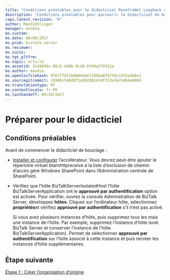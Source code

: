 ```yaml
---
title: "Conditions préalables pour le didacticiel RosettaNet Loopback dans BizTalk Server | Documents Microsoft"
description: "Conditions préalables pour parcourir le didacticiel de bouclage de l’accélérateur RosettaNet (BTARN) dans BizTalk Server"
caps.latest.revision: "9"
author: MandiOhlinger
manager: anneta
ms.custom: 
ms.date: 08/09/2017
ms.prod: biztalk-server
ms.reviewer: 
ms.suite: 
ms.tgt_pltfrm: 
ms.topic: article
ms.assetid: 3e26696c-86c5-448b-9cd6-bfd4a279151a
ms.author: mandia
ms.openlocfilehash: 9767f7823e80d4de67345ba0fbf59c1435adb8e1
ms.sourcegitcommit: cb908c540d8f1a692d01dc8f313e16cb4b4e696d
ms.translationtype: MT
ms.contentlocale: fr-FR
ms.lasthandoff: 09/20/2017
---
```

# <a name="prepare-for-the-tutorial"></a>Préparer pour le didacticiel

## <a name="prerequisites"></a>Conditions préalables
Avant de commencer le didacticiel de bouclage :
  
-   [Installer et configurer](install-configure-biztalk-accelerator-for-rosettanet.md) l’accélérateur. Vous devrez peut-être ajouter le répertoire virtuel btarnhttpreceive à la liste d’exclusion de chemin d’accès géré Windows SharePoint dans l’Administration centrale de SharePoint.  
  
-   Vérifiez que l’hôte BizTalkServerIsolatedHost l’hôte BizTalkServerApplication ont le **approuvé par authentification** option est activée. Pour vérifier, ouvrez la console Administration de BizTalk Server, développez **hôtes**. Cliquez sur l’ordinateur hôte, sélectionnez **propriétés**et vérifiez **approuvé par authentification** s’il n’est pas activé.  

    Si vous avez plusieurs instances d’hôte, puis supprimez tous les mais une instance de l’hôte. Par exemple, supprimez l’instance d’hôte isolé BizTalk Server et conserver l’instance de l’hôte BizTalkServerApplication). Permet de sélectionner **approuvé par authentification** sur l’hôte associé à cette instance et puis recréer les instances d’hôte supplémentaires.  
  
## <a name="next-step"></a>Étape suivante
 [Étape 1 : Créer l’organisation d’origine](step-1-create-the-home-organization.md)